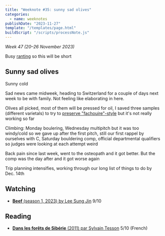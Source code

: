 ```yaml
---
title: "Weeknote #35: sunny sad olives"
categories:
  - name: weeknotes
publishDate: "2023-11-27"
template: "/templates/page.html"
buildScript: "/scripts/processNote.js"
---
```


_Week 47 (20–26 November 2023)_

Busy [ranting](https://robinmetral.com/notes/why-does-it-have-to-be-so-slow/) so this will be short

## Sunny sad olives

Sunny cold

Sad news came midweek, heading to Switzerland for a couple of days next week to be with family. Not feeling like elaborating in here.

Olives all picked, most of them will be pressed for oil, I saved three samples (different varietals) to try to [preserve "fachouire"-style](http://la-cachina.over-blog.com/article-24881261.html) but it's not really working so far

Climbing: Monday boulering, Wednesday multipitch but it was too windy/cold so we gave up after the first pitch, still our first rappel by ourselves with C, Saturday bouldering comp, official departmental qualifiers so judges were looking at each attempt weird

Back pain since last week, went to the osteopath and it got better. But the comp was the day after and it got worse again

Trip planning intensifies, working through our long list of things to do by Dec. 14th

## Watching

- [**Beef** (season 1, 2023) by Lee Sung Jin](/notes/beef-season-1-by-lee-sung-jin/) 9/10

## Reading

- [**Dans les forêts de Sibérie** (2011) par Sylvain Tesson](/notes/dans-les-forets-de-siberie-par-sylvain-tesson/) 5/10 (French)
